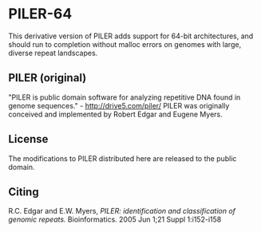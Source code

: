 # PILER-64
This derivative version of PILER adds support for 64-bit architectures, and should run to completion without malloc errors on genomes with large, diverse repeat landscapes. 

## PILER (original)
"PILER is public domain software for analyzing repetitive DNA found in genome sequences." - http://drive5.com/piler/
PILER was originally conceived and implemented by Robert Edgar and Eugene Myers.

## License
The modifications to PILER distributed here are released to the public domain.

## Citing
R.C. Edgar and E.W. Myers, *PILER: identification and classification of genomic repeats.*
Bioinformatics. 2005 Jun 1;21 Suppl 1:i152-i158
